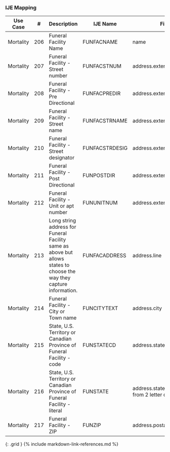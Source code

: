 ### IJE Mapping

| **Use Case** |  **#**   |  **Description**  | **IJE Name**  |  **Field**  |  **Type**  | **Value Set/Comments**  |
| :---------: | --------------- | ------------ | ------------- | ---------- | ---------- | -------------- |
| Mortality | 206 | Funeral Facility Name | FUNFACNAME | name |string |- |
| Mortality | 207 | Funeral Facility - Street number | FUNFACSTNUM | address.extension[stnum] |string |- |
| Mortality | 208 | Funeral Facility - Pre Directional | FUNFACPREDIR | address.extension[predir] |string |- |
| Mortality | 209 | Funeral Facility - Street name | FUNFACSTRNAME | address.extension[stname] |string |- |
| Mortality | 210 | Funeral Facility - Street designator | FUNFACSTRDESIG | address.extension[stdesig] |string |- |
| Mortality | 211 | Funeral Facility - Post Directional | FUNPOSTDIR | address.extension[postdir] |string |- |
| Mortality | 212 | Funeral Facility - Unit or apt number | FUNUNITNUM | address.extension[unitnum] |string |- |
| Mortality | 213 | Long string address for Funeral Facility same as above but allows states to choose the way they capture information. | FUNFACADDRESS | address.line |string |address.line  |
| Mortality | 214 | Funeral Facility - City or Town name | FUNCITYTEXT | address.city |string |address.city  |
| Mortality | 215 | State, U.S. Territory or Canadian Province of Funeral Facility - code | FUNSTATECD | address.state |string |[ValueSetStatesTerritoriesAndProvincesVitalRecords] |
| Mortality | 216 | State, U.S. Territory or Canadian Province of Funeral Facility - literal | FUNSTATE | address.state (expanded from 2 letter code) |string |See [StateLiterals] |
| Mortality | 217 | Funeral Facility - ZIP | FUNZIP | address.postalCode |string |- |
{: .grid }
{% include markdown-link-references.md %}
